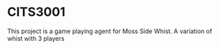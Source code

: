 # CITS3001

This project is a game playing agent for Moss Side Whist. A variation of whist with 3 players
